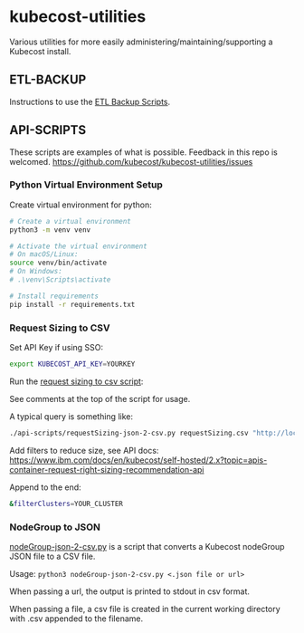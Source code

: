 # kubecost-utilities

Various utilities for more easily administering/maintaining/supporting a Kubecost install.

## ETL-BACKUP

Instructions to use the [ETL Backup Scripts](./etl-backup/README.md).

## API-SCRIPTS

These scripts are examples of what is possible. Feedback in this repo is welcomed. <https://github.com/kubecost/kubecost-utilities/issues>

### Python Virtual Environment Setup

Create virtual environment for python:

```sh
# Create a virtual environment
python3 -m venv venv

# Activate the virtual environment
# On macOS/Linux:
source venv/bin/activate
# On Windows:
# .\venv\Scripts\activate

# Install requirements
pip install -r requirements.txt
```

### Request Sizing to CSV

Set API Key if using SSO:

```sh
export KUBECOST_API_KEY=YOURKEY
```

Run the [request sizing to csv script](api-scripts/requestSizing-json-2-csv.py):

See comments at the top of the script for usage.

A typical query is something like:

```sh
./api-scripts/requestSizing-json-2-csv.py requestSizing.csv "http://localhost:9008/savings/requestSizingV2?algorithmCPU=max&algorithmRAM=max&targetCPUUtilization=0.65&targetRAMUtilization=0.65&filter=&window=3d"
```

Add filters to reduce size, see API docs: <https://www.ibm.com/docs/en/kubecost/self-hosted/2.x?topic=apis-container-request-right-sizing-recommendation-api>

Append to the end:

```sh
&filterClusters=YOUR_CLUSTER
```

### NodeGroup to JSON

[nodeGroup-json-2-csv.py](./api-scripts/nodeGroup-json-2-csv.py) is a script that converts a Kubecost nodeGroup JSON file to a CSV file.

Usage: `python3 nodeGroup-json-2-csv.py <.json file or url>`

When passing a url, the output is printed to stdout in csv format.

When passing a file, a csv file is created in the current working directory with .csv appended to the filename.
